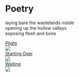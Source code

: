 <main class="main">
<div class="main_text">
<div>
<h1>Poetry</h1>
<p class="main_poetry">
laying bare the wastelands inside <br>
opening up the hollow valleys <br>
exposing flesh and bone
</p>
</div>
</div>
<div class="gallery">
<div class="gallery__strip__wrapper gallery_border">
<div class="gallery__strip one">
<div class="photo">
<div class="photo__name"><a href="../poems/plight.html" class="href_title">Plight</a></div>
<div class="photo__image">
<a href="../poems/plight.html">
<img src="../images/plight.JPG" />
</a>
</div>
</div>
</div>
</div>
<div class="gallery__strip__wrapper gallery_border">
<div class="gallery__strip two">
<div class="photo">
<div class="photo__name"><a href="../poems/starting_over.html" class="href_title">Starting Over</a></div>
<div class="photo__image">
<a href="../poems/starting_over.html">
<img src="../images/starting_over.JPG" />
</a>
</div>
</div>
</div>
</div>
<div class="gallery__strip__wrapper gallery_border">
<div class="gallery__strip three">
<div class="photo">
<div class="photo__name"><a href="../poems/waiting.html" class="href_title">Waiting</a></div>
<div class="photo__image">
<a href="../poems/waiting.html">
<img src="../images/waiting.JPG" />
</a>
</div>
</div>
</div>
</div> 
</div>
</main>